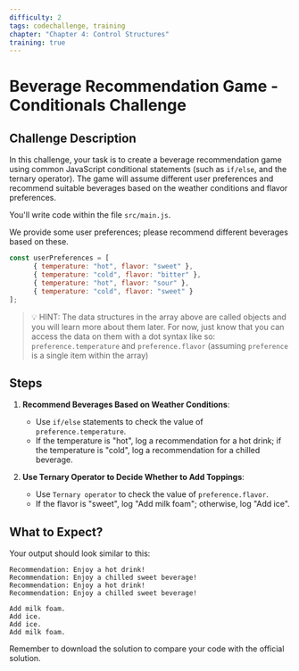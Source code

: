 ```yaml
---
difficulty: 2
tags: codechallenge, training
chapter: "Chapter 4: Control Structures"
training: true
---
```


# Beverage Recommendation Game - Conditionals Challenge

## Challenge Description

In this challenge, your task is to create a beverage recommendation game using common JavaScript conditional statements (such as `if/else`, and the ternary operator). The game will assume different user preferences and recommend suitable beverages based on the weather conditions and flavor preferences.

You'll write code within the file `src/main.js`.

We provide some user preferences; please recommend different beverages based on these.


```javascript
const userPreferences = [
      { temperature: "hot", flavor: "sweet" },
      { temperature: "cold", flavor: "bitter" },
      { temperature: "hot", flavor: "sour" },
      { temperature: "cold", flavor: "sweet" }
];
```

> 💡 HINT: The data structures in the array above are called objects and you will learn more about them later. For now, just know that you can access the data on them with a dot syntax like so: `preference.temperature` and `preference.flavor` (assuming `preference` is a single item within the array)

## Steps

1. **Recommend Beverages Based on Weather Conditions**:
   - Use `if/else` statements to check the value of `preference.temperature`.
   - If the temperature is "hot", log a recommendation for a hot drink; if the temperature is "cold", log a recommendation for a chilled beverage.

2. **Use Ternary Operator to Decide Whether to Add Toppings**:
   - Use `Ternary operator` to check the value of `preference.flavor`.
   - If the flavor is "sweet", log "Add milk foam"; otherwise, log "Add ice".

## What to Expect?

Your output should look similar to this:

```
Recommendation: Enjoy a hot drink!
Recommendation: Enjoy a chilled sweet beverage!
Recommendation: Enjoy a hot drink!
Recommendation: Enjoy a chilled sweet beverage!

Add milk foam.
Add ice.
Add ice.
Add milk foam.
```

Remember to download the solution to compare your code with the official solution.
